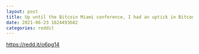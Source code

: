 ```yaml
--- 
layout: post 
title: Up until the Bitcoin Miami conference, I had an uptick in Bitconnect t-shirt purchases on my Amazon print-on-demand account 
date: 2021-06-23 1624493682 
categories: reddit 
--- 
```

https://redd.it/o6pg14